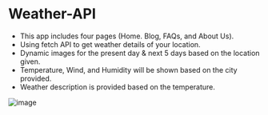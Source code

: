 # Weather-API

  - This app includes four pages (Home. Blog, FAQs, and About Us).
  - Using fetch API to get weather details of your location.
  - Dynamic images for the present day & next 5 days based on the location given.
  - Temperature, Wind, and Humidity will be shown based on the city provided.
  -	Weather description is provided based on the temperature.
    
![image](https://github.com/Yaswanth6303/Weather-API/assets/144692822/f0761af5-15bf-4e46-8f10-27bb408d7304)
